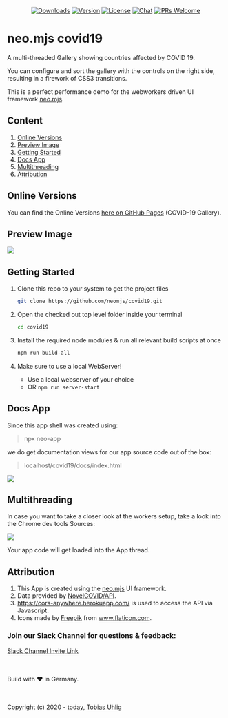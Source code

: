 <p align="center">
  <a href="https://npmcharts.com/compare/covid19-gallery?minimal=true"><img src="https://img.shields.io/npm/dm/covid19-gallery.svg" alt="Downloads"></a>
  <a href="https://www.npmjs.com/package/covid19-gallery"><img src="https://img.shields.io/npm/v/covid19-gallery.svg" alt="Version"></a>
  <a href="https://www.npmjs.com/package/covid19-gallery"><img src="https://img.shields.io/npm/l/covid19-gallery.svg" alt="License"></a>
  <a href="https://discord.gg/6p8paPq"><img src="https://img.shields.io/discord/656620537514164249?label=discord%20chat" alt="Chat"></a>
  <a href="./CONTRIBUTING.md"><img src="https://img.shields.io/badge/PRs-welcome-green.svg" alt="PRs Welcome"></a>
</p>

# neo.mjs covid19
A multi-threaded Gallery showing countries affected by COVID 19.

You can configure and sort the gallery with the controls on the right side, resulting in a firework of CSS3 transitions.

This is a perfect performance demo for the webworkers driven UI framework <a href="https://github.com/neomjs/neo">neo.mjs</a>.

## Content
1. <a href="#online-versions">Online Versions</a>
2. <a href="#preview-image">Preview Image</a>
3. <a href="#getting-started">Getting Started</a>
4. <a href="#docs-app">Docs App</a>
5. <a href="#multithreading">Multithreading</a>
6. <a href="#attribution">Attribution</a>

## Online Versions
You can find the Online Versions <a href="https://neomjs.github.io/pages/">here on GitHub Pages</a> (COVID-19 Gallery).

## Preview Image
<img src="https://raw.githubusercontent.com/neomjs/pages/master/resources/images/covid_gallery.png">

## Getting Started
1. Clone this repo to your system to get the project files
   ```sh
   git clone https://github.com/neomjs/covid19.git
   ```

2. Open the checked out top level folder inside your terminal
   ```sh
   cd covid19
   ```

3. Install the required node modules & run all relevant build scripts at once
   ```sh
   npm run build-all
   ```

4. Make sure to use a local WebServer!
   * Use a local webserver of your choice
   * OR `npm run server-start`

## Docs App
Since this app shell was created using:
> npx neo-app

we do get documentation views for our app source code out of the box:
> localhost/covid19/docs/index.html

<img src="https://raw.githubusercontent.com/neomjs/pages/master/resources/images/covid_docs.png">
   
## Multithreading
In case you want to take a closer look at the workers setup, take a look into the Chrome dev tools Sources:

<img src="https://raw.githubusercontent.com/neomjs/pages/master/resources/images/covid_workers.png">

Your app code will get loaded into the App thread.

## Attribution
1. This App is created using the <a href="https://github.com/neomjs/neo">neo.mjs</a> UI framework.
2. Data provided by <a href="https://github.com/NovelCOVID/API">NovelCOVID/API</a>.
3. <a href="https://cors-anywhere.herokuapp.com/">https://cors-anywhere.herokuapp.com/</a> is used to access the API via Javascript.
4. Icons made by <a href="https://www.flaticon.com/authors/freepik" title="Freepik">Freepik</a> from <a href="https://www.flaticon.com/" title="Flaticon"> www.flaticon.com</a>.

### Join our Slack Channel for questions & feedback:

<a href="https://join.slack.com/t/neotericjs/shared_invite/enQtNDk2NjEwMTIxODQ2LWRjNGQ3ZTMzODRmZGM2NDM2NzZmZTMzZmE2YjEwNDM4NDhjZDllNWY2ZDkwOWQ5N2JmZWViYjYzZTg5YjdiMDc">Slack Channel Invite Link</a>

<br><br>
Build with :heart: in Germany.

<br><br>
Copyright (c) 2020 - today, <a href="https://www.linkedin.com/in/tobiasuhlig/">Tobias Uhlig</a>